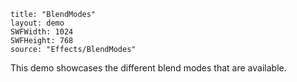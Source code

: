 
```
title: "BlendModes"
layout: demo
SWFWidth: 1024
SWFHeight: 768
source: "Effects/BlendModes"
```

This demo showcases the different blend modes that are available.

